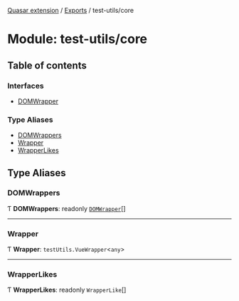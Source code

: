 [Quasar extension](../index.md) / [Exports](../modules.md) / test-utils/core

# Module: test-utils/core

## Table of contents

### Interfaces

- [DOMWrapper](../interfaces/test_utils_core.DOMWrapper.md)

### Type Aliases

- [DOMWrappers](test_utils_core.md#domwrappers)
- [Wrapper](test_utils_core.md#wrapper)
- [WrapperLikes](test_utils_core.md#wrapperlikes)

## Type Aliases

### DOMWrappers

Ƭ **DOMWrappers**: readonly [`DOMWrapper`](../interfaces/test_utils_core.DOMWrapper.md)[]

___

### Wrapper

Ƭ **Wrapper**: `testUtils.VueWrapper`<`any`\>

___

### WrapperLikes

Ƭ **WrapperLikes**: readonly `WrapperLike`[]
